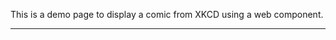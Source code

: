 This is a demo page to display a comic from XKCD using a web component.

<hr>
<ws-comic></ws-comic>
